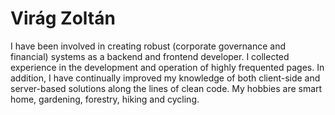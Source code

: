 # Virág Zoltán

I have been involved in creating robust (corporate governance and financial) systems as a backend and frontend developer. I collected experience in the development and operation of highly frequented pages. In addition, I have continually improved my knowledge of both client-side and server-based solutions along the lines of clean code. My hobbies are smart home, gardening, forestry, hiking and cycling.